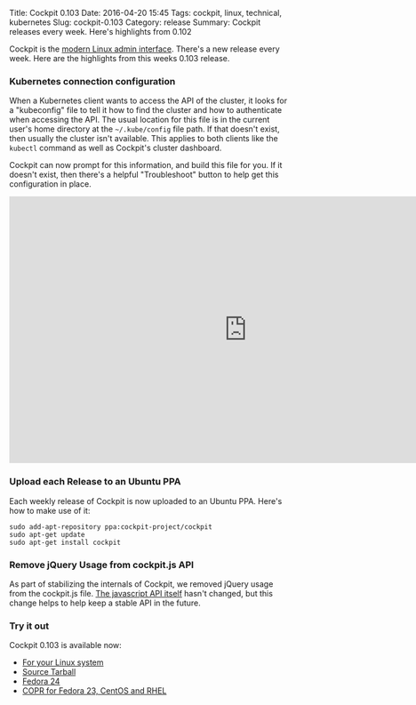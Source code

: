 Title: Cockpit 0.103
Date: 2016-04-20 15:45
Tags: cockpit, linux, technical, kubernetes
Slug: cockpit-0.103
Category: release
Summary: Cockpit releases every week. Here's highlights from 0.102

Cockpit is the [modern Linux admin interface](http://cockpit-project.org/). There's a new release every week. Here are the highlights from this weeks 0.103 release.

### Kubernetes connection configuration

When a Kubernetes client wants to access the API of the cluster, it looks for a "kubeconfig" file to tell it how to find the cluster and how to authenticate when accessing the API. The usual location for this file is in the current user's home directory at the ```~/.kube/config``` file path. If that doesn't exist, then usually the cluster isn't available. This applies to both clients like the ```kubectl``` command as well as Cockpit's cluster dashboard.

Cockpit can now prompt for this information, and build this file for you. If it doesn't exist, then there's a helpful "Troubleshoot" button to help get this configuration in place.

<iframe width="853" height="480" src="https://www.youtube.com/embed/WSh7wYhAXrA" frameborder="0" allowfullscreen></iframe>


### Upload each Release to an Ubuntu PPA

Each weekly release of Cockpit is now uploaded to an Ubuntu PPA. Here's how to make use of it:

    sudo add-apt-repository ppa:cockpit-project/cockpit
    sudo apt-get update
    sudo apt-get install cockpit


### Remove jQuery Usage from cockpit.js API

As part of stabilizing the internals of Cockpit, we removed jQuery usage from the cockpit.js file. [The javascript API itself](http://cockpit-project.org/guide/latest/api-base1.html) hasn't changed, but this change helps to help keep a stable API in the future.


### Try it out

Cockpit 0.103 is available now:

 * [For your Linux system](http://cockpit-project.org/running.html)
 * [Source Tarball](https://github.com/cockpit-project/cockpit/releases/tag/0.103)
 * [Fedora 24](https://bodhi.fedoraproject.org/updates/cockpit-0.103-1.fc24)
 * [COPR for Fedora 23, CentOS and RHEL](https://copr.fedoraproject.org/coprs/g/cockpit/cockpit-preview/)

